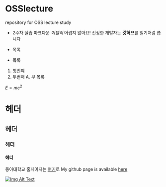 # OSSlecture
repository for OSS lecture study

- 2주차 실습
마크다운 *이텔릭* 어렵지 않아요!
진정한 개발자는 **깃허브**를 일기처럼 씁니다

- 목록
- 목록

1. 첫번쨰
2. 두번째
   A. 부 목록

$E=mc^2$

# 헤더
## 헤더
### 헤더
#### 헤더

동아대학교 홈페이지는 [여기](https://www.donga.ac.kr)로
My github page is available [here](https://github.com/Jin-o12/OSSlecture)

[![Img Alt Text](https://i.namu.wiki/i/P4Dbv1teBfr2HoQXeZEIDe8_0bARa0JPdmV7qb9mxu1KHC4DmHwELCZpOfzIx0zRJy6Iwy8zDwD-1kotC2Co8g.svg)](https://www.donga.ac.kr)
